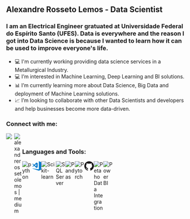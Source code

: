 


## Alexandre Rosseto Lemos - Data Scientist

### I am an Electrical Engineer gratuated at Universidade Federal do Espírito Santo (UFES). Data is everywhere and the reason I got into Data Science is because I wanted to learn how it can be used to improve everyone's life.

- 💻 I'm currently working providing data science services in a Metallurgical Industry.
- 💻 I’m interested in Machine Learning, Deep Learning and BI solutions.
- 📊 I’m currently learning more about Data Science, Big Data and deployment of Machine Learning solutions.
- 📈 I’m looking to collaborate with other Data Scientists and developers and help businesses become more data-driven.

### Connect with me:

[<img align="left"  width="22px" src="https://cdn.jsdelivr.net/npm/simple-icons@3.4.0/icons/linkedin.svg" />](https://www.linkedin.com/in/alexandre-rosseto-lemos/)
[<img align="left" alt="alexandrerossetolemos | medium" width="22px" src="https://cdn.jsdelivr.net/npm/simple-icons@3.4.0/icons/medium.svg" />](https://medium.com/@alexandrerossetolemos)

<br />

### Languages and Tools:

<img align="left" alt="python" width="26px" src="https://cdn3.iconfinder.com/data/icons/logos-and-brands-adobe/512/267_Python-512.png" />

<img align="left" alt="visual studio code" width="26px" src="https://raw.githubusercontent.com/github/explore/80688e429a7d4ef2fca1e82350fe8e3517d3494d/topics/visual-studio-code/visual-studio-code.png" />

[<img align="left" alt="Scikit-learn" width="40px" src="https://upload.wikimedia.org/wikipedia/commons/0/05/Scikit_learn_logo_small.svg" />](https://scikit-learn.org/stable/)


<img align="left" alt="SQLServer" width="26px" src="https://img.icons8.com/color/2x/microsoft-sql-server.png" />

<img align="left" alt="Pandas" width="26px" src="https://cdn.jsdelivr.net/npm/simple-icons@3.4.0/icons/pandas.svg" />

<img align="left" alt="Pytorch" width="26px" src="https://cdn.jsdelivr.net/npm/simple-icons@3.4.0/icons/pytorch.svg" />

<img align="left" alt="GitHub" width="26px" src="https://raw.githubusercontent.com/github/explore/78df643247d429f6cc873026c0622819ad797942/topics/github/github.png" />

<img align ="left" alt="Petaho Data Integration" width="26px" src="https://superfarb.com/wp-content/uploads/2018/09/pentaho_logo_1.png" />

<img align ="left" alt="Power BI" width="26px" src="https://img.icons8.com/ios/452/power-bi.png" />

<br />
<br />


<!---
alerlemos/alerlemos is a ✨ special ✨ repository because its `README.md` (this file) appears on your GitHub profile.
You can click the Preview link to take a look at your changes.
--->
